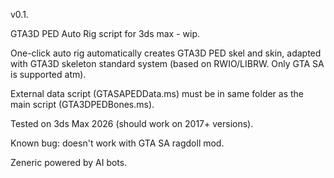 v0.1.

GTA3D PED Auto Rig script for 3ds max - wip.

One-click auto rig automatically creates GTA3D PED skel and skin, adapted with GTA3D skeleton standard system (based on RWIO/LIBRW. Only GTA SA is supported atm).

External data script (GTASAPEDData.ms) must be in same folder as the main script (GTA3DPEDBones.ms).

Tested on 3ds Max 2026 (should work on 2017+ versions).

Known bug: doesn't work with GTA SA ragdoll mod.

Zeneric powered by AI bots.